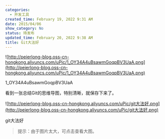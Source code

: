 ```yaml
---
categories:
  - 开发工具
created_time: February 19, 2022 9:31 AM
date: 2015/04/06
show_category: No
status: 待发布
updated_time: February 20, 2022 9:38 AM
title: Git大法好
---
```



![http://peierlong-blog.oss-cn-hongkong.aliyuncs.com/uPic/1_OY34A4uBsawmGoqpBV3UaA.png](http://peierlong-blog.oss-cn-hongkong.aliyuncs.com/uPic/1_OY34A4uBsawmGoqpBV3UaA.png)

1_OY34A4uBsawmGoqpBV3UaA

看到一张总结Git的思维导图，特别清晰，就保存下来了。

![http://peierlong-blog.oss-cn-hongkong.aliyuncs.com/uPic/git大法好.png](http://peierlong-blog.oss-cn-hongkong.aliyuncs.com/uPic/git大法好.png)

git大法好

> 提示：由于图片太大，可点击查看大图。
>